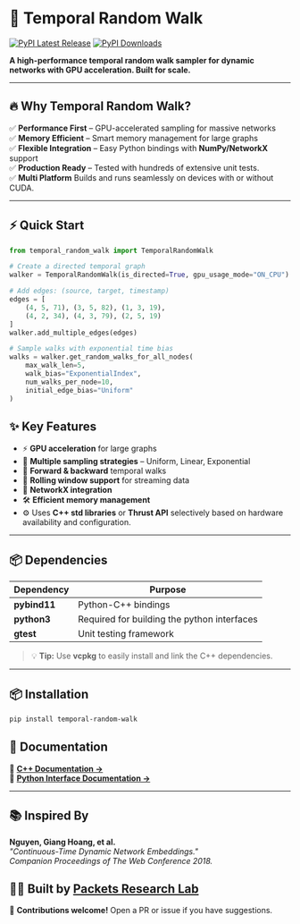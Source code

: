 # 🚀 Temporal Random Walk

[![PyPI Latest Release](https://img.shields.io/pypi/v/temporal-random-walk.svg)](https://pypi.org/project/temporal-random-walk/)
[![PyPI Downloads](https://img.shields.io/pypi/dm/temporal-random-walk.svg)](https://pypi.org/project/temporal-random-walk/)

**A high-performance temporal random walk sampler for dynamic networks with GPU acceleration. Built for scale.**

---

## 🔥 Why Temporal Random Walk?
✅ **Performance First** – GPU-accelerated sampling for massive networks<br>
✅ **Memory Efficient** – Smart memory management for large graphs  
✅ **Flexible Integration** – Easy Python bindings with **NumPy/NetworkX** support  
✅ **Production Ready** – Tested with hundreds of extensive unit tests.<br>
✅ **Multi Platform** Builds and runs seamlessly on devices with or without CUDA.

---

## ⚡ Quick Start

```python
from temporal_random_walk import TemporalRandomWalk

# Create a directed temporal graph
walker = TemporalRandomWalk(is_directed=True, gpu_usage_mode="ON_CPU")

# Add edges: (source, target, timestamp)
edges = [
    (4, 5, 71), (3, 5, 82), (1, 3, 19),
    (4, 2, 34), (4, 3, 79), (2, 5, 19)
]
walker.add_multiple_edges(edges)

# Sample walks with exponential time bias
walks = walker.get_random_walks_for_all_nodes(
    max_walk_len=5,
    walk_bias="ExponentialIndex",
    num_walks_per_node=10,
    initial_edge_bias="Uniform"
)
```

## ✨ Key Features
- ⚡ **GPU acceleration** for large graphs   
- 🎯 **Multiple sampling strategies** – Uniform, Linear, Exponential
- 🔄 **Forward & backward** temporal walks
- 📡 **Rolling window support** for streaming data
- 🔗 **NetworkX integration**
- 🛠️ **Efficient memory management**
- ⚙️ Uses **C++ std libraries** or **Thrust API** selectively based on hardware availability and configuration. 

---

## 📦 Dependencies

| Dependency     | Purpose                                     |
|---------------|---------------------------------------------|
| **pybind11**  | Python-C++ bindings                         |
| **python3**   | Required for building the python interfaces |
| **gtest**     | Unit testing framework                      |


> 💡 **Tip:** Use **vcpkg** to easily install and link the C++ dependencies.

---

## 📦 Installation

```sh
pip install temporal-random-walk
```

## 📖 Documentation

📌 **[C++ Documentation →](https://htmlpreview.github.io/?https://github.com/ashfaq1701/temporal-random-walk/blob/master/docs/html/class_temporal_random_walk_proxy.html)**<br>
📌 **[Python Interface Documentation →](docs/_temporal_random_walk.md)**

---

## 📚 Inspired By

**Nguyen, Giang Hoang, et al.**  
*"Continuous-Time Dynamic Network Embeddings."*  
*Companion Proceedings of The Web Conference 2018.*

## 👨‍🔬 Built by [Packets Research Lab](https://packets-lab.github.io/)

🚀 **Contributions welcome!** Open a PR or issue if you have suggestions.  

